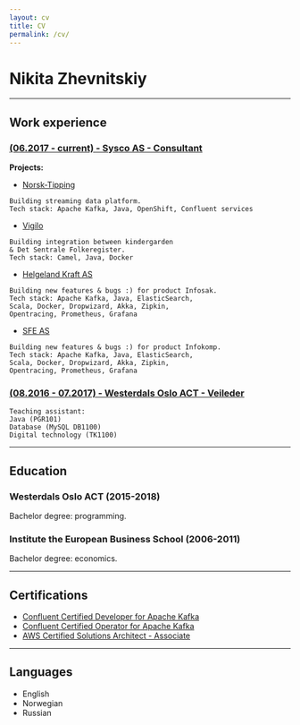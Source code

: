 ```yaml
---
layout: cv
title: CV
permalink: /cv/
---
```



# Nikita Zhevnitskiy

----
## Work experience
### [(06.2017 - current) - Sysco AS - Consultant](https://sysco.no/)  

**Projects:**
* [Norsk-Tipping](https://www.norsk-tipping.no/) 
```
Building streaming data platform.  
Tech stack: Apache Kafka, Java, OpenShift, Confluent services 
```
* [Vigilo](https://vigilo.no/)
```
Building integration between kindergarden   
& Det Sentrale Folkeregister.  
Tech stack: Camel, Java, Docker
```
* [Helgeland Kraft AS](https://www.helgelandkraft.no/)
```
Building new features & bugs :) for product Infosak.  
Tech stack: Apache Kafka, Java, ElasticSearch, 
Scala, Docker, Dropwizard, Akka, Zipkin,
Opentracing, Prometheus, Grafana
```
* [SFE AS](https://sfe.no/)
```
Building new features & bugs :) for product Infokomp.  
Tech stack: Apache Kafka, Java, ElasticSearch, 
Scala, Docker, Dropwizard, Akka, Zipkin,
Opentracing, Prometheus, Grafana
```  

### [(08.2016 - 07.2017) - Westerdals Oslo ACT - Veileder](https://kristiania.no/)
```
Teaching assistant: 
Java (PGR101)
Database (MySQL DB1100) 
Digital technology (TK1100)
```

----
## Education
### Westerdals Oslo ACT (2015-2018)
Bachelor degree: programming.
### Institute the European Business School (2006-2011)
Bachelor degree: economics.

----
## Certifications
* [Confluent Certified Developer for Apache Kafka](https://www.credential.net/up0vmruc)
* [Confluent Certified Operator for Apache Kafka](https://www.credential.net/qd9xctba)
* [AWS Certified Solutions Architect - Associate](https://www.certmetrics.com/amazon/public/badge.aspx?i=1&t=c&d=2018-11-05&ci=AWS00662591)

----
## Languages
* English
* Norwegian
* Russian